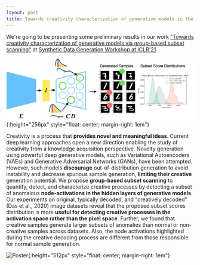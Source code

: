 ```yaml
---
layout: post
title: Towards creativity characterization of generative models in the Activation Space
---
```


We're going to be presenting some preliminary results in our work ["Towards creativity characterization of generative models via group-based subset scanning"](https://arxiv.org/pdf/2104.00479.pdf) at [Synthetic Data Generation Workshop at ICLR'21](https://sdg-quality-privacy-bias.github.io/papers/)

![Overview](/public/post/overview.png){:height="256px" style="float: center; margin-right: 1em"}

Creativity is a process that  **provides novel and meaningful ideas**. Current deep learning approaches open a new direction enabling the study of creativity from a knowledge acquisition perspective. Novelty generation using powerful deep generative models, such as Variational Autoencoders (VAEs) and Generative Adversarial Networks (GANs), have been attempted. 
However, such models **discourage** out-of-distribution generation to avoid instability and decrease spurious sample generation, **limiting their creative** generation potential. We propose **group-based subset scanning** to quantify, detect, and characterize creative processes by detecting a subset of anomalous **node-activations in the hidden layers of generative models**. Our experiments on original, typically decoded, and "creatively decoded" (Das et al., 2020) image datasets reveal that the proposed subset scores distribution is more **useful for detecting creative processes in the activation space rather than the pixel space**. Further, we found that creative samples generate larger subsets of anomalies than normal or non-creative samples across datasets. Also, the node activations highlighted during the creative decoding process
are different from those responsible for normal sample generation.

![Poster](/public/post/output.gif){:height="512px" style="float: center; margin-right: 1em"}

